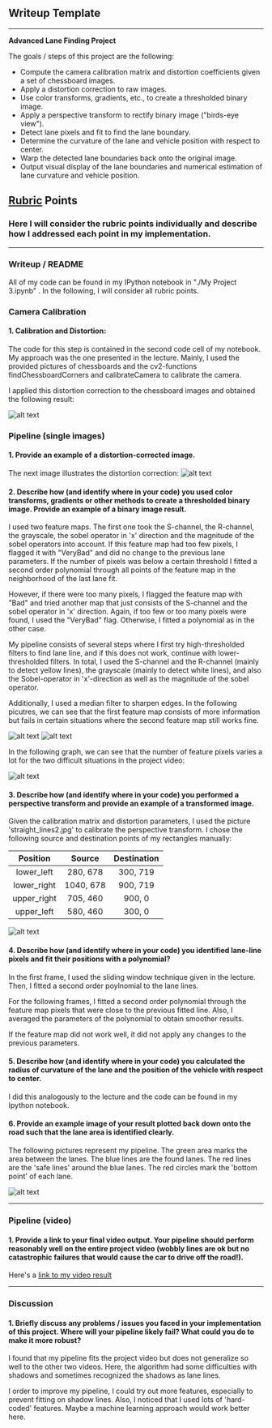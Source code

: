 
## Writeup Template

---

**Advanced Lane Finding Project**

The goals / steps of this project are the following:

* Compute the camera calibration matrix and distortion coefficients given a set of chessboard images.
* Apply a distortion correction to raw images.
* Use color transforms, gradients, etc., to create a thresholded binary image.
* Apply a perspective transform to rectify binary image ("birds-eye view").
* Detect lane pixels and fit to find the lane boundary.
* Determine the curvature of the lane and vehicle position with respect to center.
* Warp the detected lane boundaries back onto the original image.
* Output visual display of the lane boundaries and numerical estimation of lane curvature and vehicle position.

[//]: # (Image References)

[image1]: ./Pictures/undistorted_chessboard.PNG "Undistorted"
[image2]: ./Pictures/undistorted_lane.PNG "Road Transformed"
[image3]: ./Pictures/both_feats0.PNG "Feature Map 1"
[image3b]: ./Pictures/both_feats1.PNG "Feature Map 1"
[image3c]: ./Pictures/Number_of_features.PNG "Feature Map 1"
[image4]: ./Pictures/perspective_transform.PNG "Warp Example"
[image6]: ./Pictures/complete.PNG "Output"
[video1]: ./solution_project.mp4 "Video"

## [Rubric](https://review.udacity.com/#!/rubrics/571/view) Points

### Here I will consider the rubric points individually and describe how I addressed each point in my implementation.  

---

### Writeup / README

All of my code can be found in my IPython notebook in "./My Project 3.ipynb" . In the following, I will consider all rubric points.

### Camera Calibration

#### 1. Calibration and Distortion:

The code for this step is contained in the second code cell of my notebook. My approach was the one presented in the lecture. Mainly, I used the provided pictures of chessboards and the cv2-functions findChessboardCorners and calibrateCamera to calibrate the camera.

I applied this distortion correction to the chessboard images and obtained the following result: 

![alt text][image1]


### Pipeline (single images)

#### 1. Provide an example of a distortion-corrected image.

The next image illustrates the distortion correction:
![alt text][image2]

#### 2. Describe how (and identify where in your code) you used color transforms, gradients or other methods to create a thresholded binary image.  Provide an example of a binary image result.

I used two feature maps. The first one took the S-channel, the R-channel, the grayscale, the sobel operator in 'x' direction and the magnitude of the sobel operators into account. If this feature map had too few pixels, I flagged it with "VeryBad" and did no change to the previous lane parameters. If the number of pixels was below a certain threshold I fitted a second order polynomial through all points of the feature map in the neighborhood of the last lane fit.

However, if there were too many pixels, I flagged the feature map with "Bad" and tried another map that just consists of the S-channel and the sobel operator in 'x' direction. Again, if too few or too many pixels were found, I used the "VeryBad" flag. Otherwise, I fitted a polynomial as in the other case.

My pipeline consists of several steps where I first try high-thresholded filters to find lane line, and if this does not work, continue with lower-thresholded filters. In total, I used the S-channel and the R-channel (mainly to detect yellow lines), the grayscale (mainly to detect white lines), and also the Sobel-operator in 'x'-direction as well as the magnitude of the sobel operator.

Additionally, I used a median filter to sharpen edges. In the following picutres, we can see that the first feature map consists of more information but fails in certain situations where the second feature map still works fine.
 
 
![alt text][image3]
![alt text][image3b]


In the following graph, we can see that the number of feature pixels varies a lot for the two difficult situations in the project video:

![alt text][image3c]


#### 3. Describe how (and identify where in your code) you performed a perspective transform and provide an example of a transformed image.

Given the calibration matrix and distortion parameters, I used the picture 'straight_lines2.jpg' to calibrate the perspective transform. I chose the following source and destination points of my rectangles manually:

Position    | Source        | Destination   | 
:----------:|:-------------:|:-------------:| 
lower_left  | 280, 678      | 300, 719      | 
lower_right | 1040, 678     | 900, 719      |
upper_right | 705, 460      | 900, 0        |
upper_left  | 580, 460      | 300, 0        |


![alt text][image4]

#### 4. Describe how (and identify where in your code) you identified lane-line pixels and fit their positions with a polynomial?

In the first frame, I used the sliding window technique given in the lecture. Then, I fitted a second order poylnomial to the lane lines.

For the following frames, I fitted a second order polynomial through the feature map pixels that were close to the previous fitted line. Also, I averaged the parameters of the polynomial to obtain smoother results.

If the feature map did not work well, it did not apply any changes to the previous parameters.



#### 5. Describe how (and identify where in your code) you calculated the radius of curvature of the lane and the position of the vehicle with respect to center.

I did this analogously to the lecture and the code can be found in my Ipython notebook.

#### 6. Provide an example image of your result plotted back down onto the road such that the lane area is identified clearly.

The following pictures represent my pipeline. The green area marks the area between the lanes. The blue lines are the found lanes. The red lines are the 'safe lines' around the blue lanes. The red circles mark the 'bottom point' of each lane.


![alt text][image6]

---

### Pipeline (video)

#### 1. Provide a link to your final video output.  Your pipeline should perform reasonably well on the entire project video (wobbly lines are ok but no catastrophic failures that would cause the car to drive off the road!).

Here's a [link to my video result](./solution_project.mp4)

---

### Discussion

#### 1. Briefly discuss any problems / issues you faced in your implementation of this project.  Where will your pipeline likely fail?  What could you do to make it more robust?

I found that my pipeline fits the project video but does not generalize so well to the other two videos. Here, the algorithm had some difficulties with shadows and sometimes recognized the shadows as lane lines.

I order to improve my pipeline, I could try out more features, especially to prevent fitting on shadow lines. Also, I noticed that I used lots of 'hard-coded' features. Maybe a machine learning approach would work better here.
